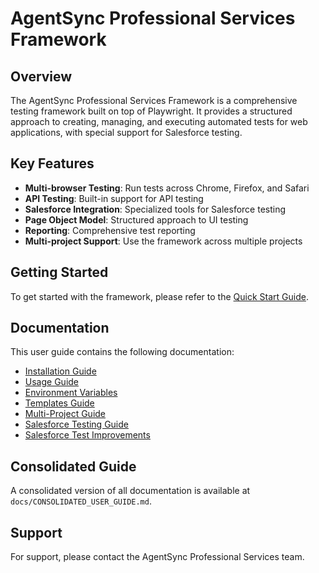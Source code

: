 # AgentSync Professional Services Framework

## Overview

The AgentSync Professional Services Framework is a comprehensive testing framework built on top of Playwright. It provides a structured approach to creating, managing, and executing automated tests for web applications, with special support for Salesforce testing.

## Key Features

- **Multi-browser Testing**: Run tests across Chrome, Firefox, and Safari
- **API Testing**: Built-in support for API testing
- **Salesforce Integration**: Specialized tools for Salesforce testing
- **Page Object Model**: Structured approach to UI testing
- **Reporting**: Comprehensive test reporting
- **Multi-project Support**: Use the framework across multiple projects

## Getting Started

To get started with the framework, please refer to the [Quick Start Guide](./QUICK_START.md).

## Documentation

This user guide contains the following documentation:

- [Installation Guide](./INSTALLATION.md)
- [Usage Guide](./USAGE.md)
- [Environment Variables](./ENVIRONMENT_VARIABLES.md)
- [Templates Guide](./TEMPLATES_GUIDE.md)
- [Multi-Project Guide](./MULTI_PROJECT_GUIDE.md)
- [Salesforce Testing Guide](./README-SALESFORCE-TESTS.md)
- [Salesforce Test Improvements](./salesforce-test-improvements.md)

## Consolidated Guide

A consolidated version of all documentation is available at `docs/CONSOLIDATED_USER_GUIDE.md`.

## Support

For support, please contact the AgentSync Professional Services team.
